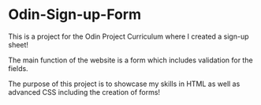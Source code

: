 # Odin-Sign-up-Form
This is a project for the Odin Project Curriculum
where I created a sign-up sheet!

The main function of the website is a form which
includes validation for the fields.

The purpose of this project is to showcase my
skills in HTML as well as advanced CSS including
the creation of forms!